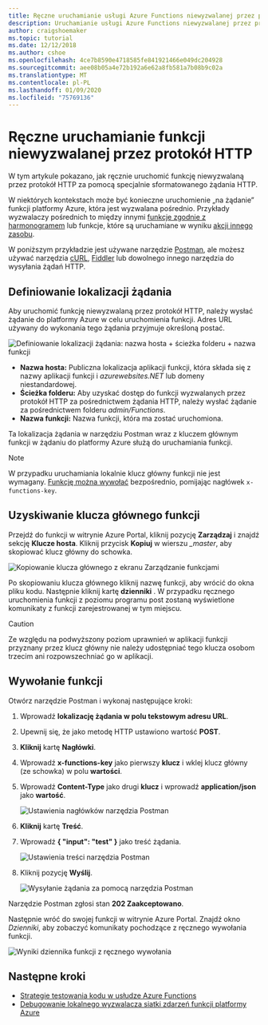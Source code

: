 ```yaml
---
title: Ręczne uruchamianie usługi Azure Functions niewyzwalanej przez protokół HTTP
description: Uruchamianie usługi Azure Functions niewyzwalanej przez protokół HTTP za pomocą żądania HTTP
author: craigshoemaker
ms.topic: tutorial
ms.date: 12/12/2018
ms.author: cshoe
ms.openlocfilehash: 4ce7b8590e4718585fe841921466e049dc204928
ms.sourcegitcommit: aee08b05a4e72b192a6e62a8fb581a7b08b9c02a
ms.translationtype: MT
ms.contentlocale: pl-PL
ms.lasthandoff: 01/09/2020
ms.locfileid: "75769136"
---
```

# <a name="manually-run-a-non-http-triggered-function"></a>Ręczne uruchamianie funkcji niewyzwalanej przez protokół HTTP

W tym artykule pokazano, jak ręcznie uruchomić funkcję niewyzwalaną przez protokół HTTP za pomocą specjalnie sformatowanego żądania HTTP.

W niektórych kontekstach może być konieczne uruchomienie „na żądanie” funkcji platformy Azure, która jest wyzwalana pośrednio.  Przykłady wyzwalaczy pośrednich to między innymi [funkcje zgodnie z harmonogramem](./functions-create-scheduled-function.md) lub funkcje, które są uruchamiane w wyniku [akcji innego zasobu](./functions-create-storage-blob-triggered-function.md). 

W poniższym przykładzie jest używane narzędzie [Postman](https://www.getpostman.com/), ale możesz używać narzędzia [cURL](https://curl.haxx.se/), [Fiddler](https://www.telerik.com/fiddler) lub dowolnego innego narzędzia do wysyłania żądań HTTP.

## <a name="define-the-request-location"></a>Definiowanie lokalizacji żądania

Aby uruchomić funkcję niewyzwalaną przez protokół HTTP, należy wysłać żądanie do platformy Azure w celu uruchomienia funkcji. Adres URL używany do wykonania tego żądania przyjmuje określoną postać.

![Definiowanie lokalizacji żądania: nazwa hosta + ścieżka folderu + nazwa funkcji](./media/functions-manually-run-non-http/azure-functions-admin-url-anatomy.png)

- **Nazwa hosta:** Publiczna lokalizacja aplikacji funkcji, która składa się z nazwy aplikacji funkcji i *azurewebsites.NET* lub domeny niestandardowej.
- **Ścieżka folderu:** Aby uzyskać dostęp do funkcji wyzwalanych przez protokół HTTP za pośrednictwem żądania HTTP, należy wysłać żądanie za pośrednictwem folderu *admin/Functions*.
- **Nazwa funkcji:** Nazwa funkcji, która ma zostać uruchomiona.

Ta lokalizacja żądania w narzędziu Postman wraz z kluczem głównym funkcji w żądaniu do platformy Azure służą do uruchamiania funkcji.

> [!NOTE]
> W przypadku uruchamiania lokalnie klucz główny funkcji nie jest wymagany. [Funkcję można wywołać](#call-the-function) bezpośrednio, pomijając nagłówek `x-functions-key`.

## <a name="get-the-functions-master-key"></a>Uzyskiwanie klucza głównego funkcji

Przejdź do funkcji w witrynie Azure Portal, kliknij pozycję **Zarządzaj** i znajdź sekcję **Klucze hosta**. Kliknij przycisk **Kopiuj** w wierszu *_master*, aby skopiować klucz główny do schowka.

![Kopiowanie klucza głównego z ekranu Zarządzanie funkcjami](./media/functions-manually-run-non-http/azure-portal-functions-master-key.png)

Po skopiowaniu klucza głównego kliknij nazwę funkcji, aby wrócić do okna pliku kodu. Następnie kliknij kartę **dzienniki** . W przypadku ręcznego uruchomienia funkcji z poziomu programu post zostaną wyświetlone komunikaty z funkcji zarejestrowanej w tym miejscu.

> [!CAUTION]  
> Ze względu na podwyższony poziom uprawnień w aplikacji funkcji przyznany przez klucz główny nie należy udostępniać tego klucza osobom trzecim ani rozpowszechniać go w aplikacji.

## <a name="call-the-function"></a>Wywołanie funkcji

Otwórz narzędzie Postman i wykonaj następujące kroki:

1. Wprowadź **lokalizację żądania w polu tekstowym adresu URL**.
2. Upewnij się, że jako metodę HTTP ustawiono wartość **POST**.
3. **Kliknij** kartę **Nagłówki**.
4. Wprowadź **x-functions-key** jako pierwszy **klucz** i wklej klucz główny (ze schowka) w polu **wartości**.
5. Wprowadź **Content-Type** jako drugi **klucz** i wprowadź **application/json** jako **wartość**.

    ![Ustawienia nagłówków narzędzia Postman](./media/functions-manually-run-non-http/functions-manually-run-non-http-headers.png)

6. **Kliknij** kartę **Treść**.
7. Wprowadź **{ "input": "test" }** jako treść żądania.

    ![Ustawienia treści narzędzia Postman](./media/functions-manually-run-non-http/functions-manually-run-non-http-body.png)

8. Kliknij pozycję **Wyślij**.

    ![Wysyłanie żądania za pomocą narzędzia Postman](./media/functions-manually-run-non-http/functions-manually-run-non-http-send.png)

Narzędzie Postman zgłosi stan **202 Zaakceptowano**.

Następnie wróć do swojej funkcji w witrynie Azure Portal. Znajdź okno *Dzienniki*, aby zobaczyć komunikaty pochodzące z ręcznego wywołania funkcji.

![Wyniki dziennika funkcji z ręcznego wywołania](./media/functions-manually-run-non-http/azure-portal-function-log.png)

## <a name="next-steps"></a>Następne kroki

- [Strategie testowania kodu w usłudze Azure Functions](./functions-test-a-function.md)
- [Debugowanie lokalnego wyzwalacza siatki zdarzeń funkcji platformy Azure](./functions-debug-event-grid-trigger-local.md)
